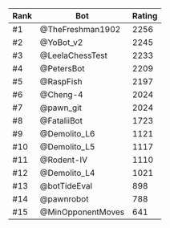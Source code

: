 Rank|Bot|Rating
---|---|---
#1|@TheFreshman1902|2256
#2|@YoBot_v2|2245
#3|@LeelaChessTest|2233
#4|@PetersBot|2209
#5|@RaspFish|2197
#6|@Cheng-4|2024
#7|@pawn_git|2024
#8|@FataliiBot|1723
#9|@Demolito_L6|1121
#10|@Demolito_L5|1117
#11|@Rodent-IV|1110
#12|@Demolito_L4|1021
#13|@botTideEval|898
#14|@pawnrobot|788
#15|@MinOpponentMoves|641
